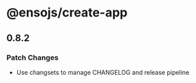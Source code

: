 # @ensojs/create-app

## 0.8.2

### Patch Changes

- Use changsets to manage CHANGELOG and release pipeline
